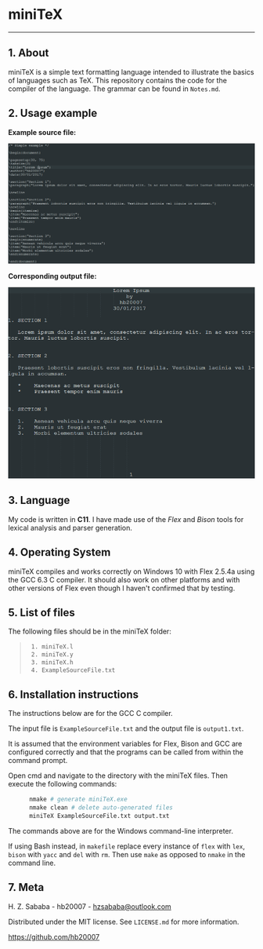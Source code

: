 # miniTeX

***
								
## 1. About

miniTeX is a simple text formatting language intended to illustrate the basics of languages such as TeX. This repository contains the code for the compiler of the language. The grammar can be found in `Notes.md`.


## 2. Usage example

**Example source file:**

![](Examples\ExampleSourceScreenshot.png)

**Corresponding output file:**

![](Examples\ExampleOutputScreenshot.png)

## 3. Language

My code is written in **C11**. I have made use of the _Flex_ and _Bison_ tools for lexical analysis and parser generation.


## 4. Operating System

miniTeX compiles and works correctly on Windows 10 with Flex 2.5.4a using the GCC 6.3 C compiler. It should also work on other platforms and with other versions of Flex even though I haven't confirmed that by testing.

## 5. List of files

The following files should be in the miniTeX folder:
>      1. miniTeX.l
>      2. miniTeX.y
>      3. miniTeX.h
>      4. ExampleSourceFile.txt


## 6. Installation instructions

The instructions below are for the GCC C compiler.
	  
The input file is `ExampleSourceFile.txt` and the output file is `output1.txt`.

It is assumed that the environment variables for Flex, Bison and GCC are configured correctly and that the programs can be called from within the command prompt.

Open cmd and navigate to the directory with the miniTeX files. Then execute the following commands:

```sh
      nmake # generate miniTeX.exe
	  nmake clean # delete auto-generated files
  	  miniTeX ExampleSourceFile.txt output.txt
```

The commands above are for the Windows command-line interpreter.

If using Bash instead, in `makefile` replace every instance of `flex` with `lex`, `bison` with `yacc` and `del` with `rm`. Then use `make` as opposed to `nmake` in the command line.

## 7. Meta

H. Z. Sababa - hb20007 - hzsababa@outlook.com

Distributed under the MIT license. See `LICENSE.md` for more information.

https://github.com/hb20007